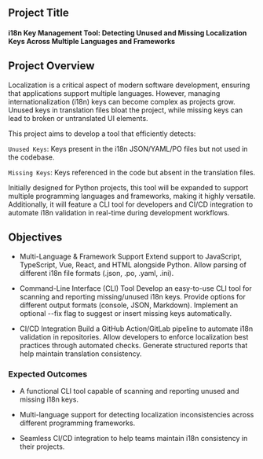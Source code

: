 ## Project Title

#### i18n Key Management Tool: Detecting Unused and Missing Localization Keys Across Multiple Languages and Frameworks
## Project Overview

Localization is a critical aspect of modern software development, ensuring that applications support multiple languages. However, managing internationalization (i18n) keys can become complex as projects grow. Unused keys in translation files bloat the project, while missing keys can lead to broken or untranslated UI elements.

This project aims to develop a tool that efficiently detects: 

  `Unused Keys`: Keys present in the i18n JSON/YAML/PO files but not used in the codebase.
    
  `Missing Keys`: Keys referenced in the code but absent in the translation files.

Initially designed for Python projects, this tool will be expanded to support multiple programming languages and frameworks, making it highly versatile. Additionally, it will feature a CLI tool for developers and CI/CD integration to automate i18n validation in real-time during development workflows.
## Objectives


  - Multi-Language & Framework Support
        Extend support to JavaScript, TypeScript, Vue, React, and HTML alongside Python.
        Allow parsing of different i18n file formats (.json, .po, .yaml, .ini).

  - Command-Line Interface (CLI) Tool
        Develop an easy-to-use CLI tool for scanning and reporting missing/unused i18n keys.
        Provide options for different output formats (console, JSON, Markdown).
        Implement an optional --fix flag to suggest or insert missing keys automatically.

  - CI/CD Integration
        Build a GitHub Action/GitLab pipeline to automate i18n validation in repositories.
        Allow developers to enforce localization best practices through automated checks.
        Generate structured reports that help maintain translation consistency.

### Expected Outcomes

  - A functional CLI tool capable of scanning and reporting unused and missing i18n keys.
  
  - Multi-language support for detecting localization inconsistencies across different programming frameworks.
  
  - Seamless CI/CD integration to help teams maintain i18n consistency in their projects.
